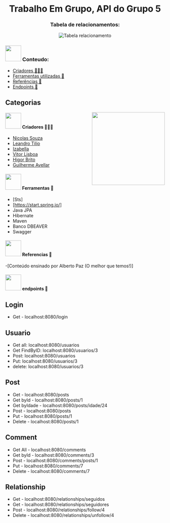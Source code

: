 <h1 align="center">Trabalho Em Grupo, API do Grupo 5</h1>
<h3 align="center">Tabela de relacionamentos:</h3>

<div align="center">
<img src="https://github.com/izapdelucca/Grupo5API/assets/123001323/8de335ba-ad4c-4aec-8816-3d0062f5771d" alt="Tabela relacionamento"/>
</div>


### <img src="https://i.gifer.com/origin/c8/c8d6207b2e896afea94bfa3d4f6dbda1_w200.gif" width="50" > Conteudo:
  - [Criadores 👨🏽‍💻](#Criadores-)
  - [Ferramentas utilizadas 🚀](#Ferramentas-)
  - [Referências 🤖](#Referencias-)
  - [Endpoints 🔋](#endpoints-)

    

## Categorias

<img align='right' src="https://mimeti.co/wp-content/uploads/2015/01/gif-technologies-API.gif" width="230">

#### <img src="https://media.giphy.com/media/VgCDAzcKvsR6OM0uWg/giphy.gif" width="50"> Criadores 👨🏽‍💻
- [Nicolas Souza](https://github.com/Nicks-Souza)
- [Leandro Tilio](https://github.com/LTilio)
- [Izabella](https://github.com/izapdelucca)
- [Vitor Lisboa](https://github.com/vintinls)
- [Higor Brito](https://github.com/higor-brito)
- [Guilherme Avellar](https://github.com/guimolgado)

#### <img src="https://media.tenor.com/BQRVp7Gd9ngAAAAi/thedigitalmoney-rocket.gif" width="50"> Ferramentas 🚀
- [Sts]
- [https://start.spring.io/]
- Java JPA
- Hibernate
- Maven
- Banco DBEAVER
- Swagger

#### <img src="https://media2.giphy.com/media/S587HQ5XV2TTKvdm49/200w.gif?cid=6c09b9521244v41rici1nyblmmsyny39yb61c7t7zux8dla8&ep=v1_gifs_search&rid=200w.gif&ct=g" width="50"> Referencias 🤖
-[Conteúdo ensinado por Alberto Paz (O melhor que temos!)]

#### <img src="https://www.meupositivo.com.br/doseujeito/wp-content/uploads/2017/08/Bateria-01.gif" width="50"> endpoints 🔋

## Login
- Get - localhost:8080/login

## Usuario
- Get all: localhost:8080/usuarios
- Get FindByID: localhost:8080/usuarios/3
- Post: localhost:8080/usuarios
- Put: localhost:8080/usuarios/3
- delete: localhost:8080/usuarios/3

## Post
- Get - localhost:8080/posts
- Get byId - localhost:8080/posts/1
- Get byIdade - localhost:8080/posts/idade/24
- Post - localhost:8080/posts
- Put -  localhost:8080/posts/1
- Delete - localhost:8080/posts/1

## Comment
- Get All - localhost:8080/comments
- Get byId - localhost:8080/comments/3
- Post - localhost:8080/comments/posts/1
- Put - localhost:8080/comments/7
- Delete - localhost:8080/comments/7

## Relationship
- Get - localhost:8080/relationships/seguidos
- Get - localhost:8080/relationships/seguidores
- Post - localhost:8080/relationships/follow/4
- Delete - localhost:8080/relationships/unfollow/4
